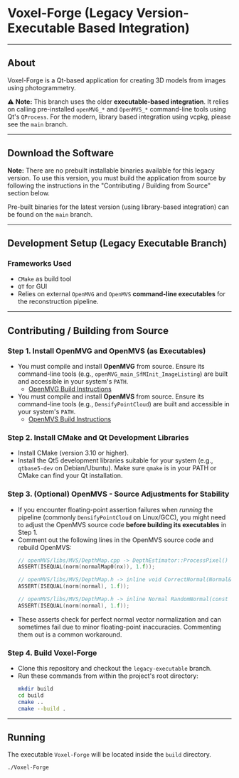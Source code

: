 # Voxel-Forge  (Legacy Version- Executable Based Integration)

---

## About

Voxel-Forge is a Qt-based application for creating 3D models from images using photogrammetry.

⚠️ **Note:** This branch uses the older **executable-based integration**. It relies on calling pre-installed `openMVG_*` and `OpenMVS_*` command-line tools using Qt's `QProcess`. For the modern, library based integration using vcpkg, please see the `main` branch.

---

## Download the Software

**Note:** There are no prebuilt installable binaries available for this legacy version. To use this version, you must build the application from source by following the instructions in the "Contributing / Building from Source" section below.

Pre-built binaries for the latest version (using library-based integration) can be found on the `main` branch.

---

## Development Setup (Legacy Executable Branch)

### Frameworks Used

- `CMake` as build tool
- `QT` for GUI
- Relies on external `OpenMVG` and `OpenMVS` **command-line executables** for the reconstruction pipeline.

---

## Contributing / Building from Source

### **Step 1**. Install OpenMVG and OpenMVS (as Executables)

* You must compile and install **OpenMVG** from source. Ensure its command-line tools (e.g., `openMVG_main_SfMInit_ImageListing`) are built and accessible in your system's `PATH`.
    * [OpenMVG Build Instructions](https://github.com/openMVG/openMVG/blob/develop/BUILD.md#build-instructions)
* You must compile and install **OpenMVS** from source. Ensure its command-line tools (e.g., `DensifyPointCloud`) are built and accessible in your system's `PATH`.
    * [OpenMVS Build Instructions](https://github.com/cdcseacave/openMVS/blob/develop/BUILD.md)

### **Step 2**. Install CMake and Qt Development Libraries

* Install CMake (version 3.10 or higher).
* Install the Qt5 development libraries suitable for your system (e.g., `qtbase5-dev` on Debian/Ubuntu). Make sure `qmake` is in your PATH or CMake can find your Qt installation.

### **Step 3**. (Optional) OpenMVS - Source Adjustments for Stability

* If you encounter floating-point assertion failures when *running* the pipeline (commonly `DensifyPointCloud` on Linux/GCC), you might need to adjust the OpenMVS source code **before building its executables** in Step 1.
* Comment out the following lines in the OpenMVS source code and rebuild OpenMVS:
    ```cpp
    // openMVS/libs/MVS/DepthMap.cpp -> DepthEstimator::ProcessPixel()
    ASSERT(ISEQUAL(norm(normalMap0(nx)), 1.f));   

    // openMVS/libs/MVS/DepthMap.h -> inline void CorrectNormal(Normal& normal) const
    ASSERT(ISEQUAL(norm(normal), 1.f));           

    // openMVS/libs/MVS/DepthMap.h -> inline Normal RandomNormal(const Point3f& viewRay)
    ASSERT(ISEQUAL(norm(normal), 1.f));           
    ```
* These asserts check for perfect normal vector normalization and can sometimes fail due to minor floating-point inaccuracies. Commenting them out is a common workaround.

### **Step 4**. Build Voxel-Forge

* Clone this repository and checkout the `legacy-executable` branch.
* Run these commands from within the project's root directory:
    ```bash
    mkdir build
    cd build
    cmake ..  
    cmake --build . 
    ```

---

## Running

The executable `Voxel-Forge` will be located inside the `build` directory.

```bash
./Voxel-Forge
